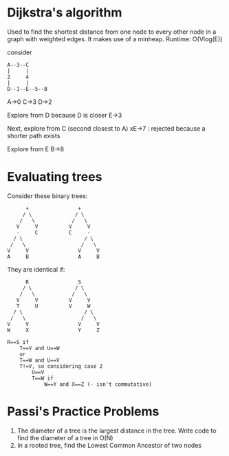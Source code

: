 # Dijkstra's algorithm
Used to find the shortest distance from one node to every other node in a graph with weighted edges. It makes use of a minheap.
Runtime: O(Vlog(E))

consider
```
A--3--C
|     |
2     4
|     |
D--1--E--5--B
```
A->0
C->3
D->2

Explore from D because D is closer
E->3

Next, explore from C (second closest to A)
xE->7 : rejected because a shorter path exists

Explore from E
B->8

# Evaluating trees
Consider these binary trees:
```
      +                +
     / \              / \
    /   \            /   \
   V     V          V     V
   -     C          C     -
  / \                    / \
 /   \                  /   \
V     V                V     V
A     B                A     B
```
They are identical if:
```
      R                S
     / \              / \
    /   \            /   \
   V     V          V     V
   T     U          V     W
  / \                    / \
 /   \                  /   \
V     V                V     V
W     X                Y     Z
```

```
R==S if
	T==V and U==W
	or
	T==W and U==V
	T!=V, so considering case 2
		U==V
		T==W if
			W==Y and X==Z (- isn't commutative)
```

# Passi's Practice Problems
1. The diameter of a tree is the largest distance in the tree. Write code to find the diameter of a tree in O(N)
2. In a rooted tree, find the Lowest Common Ancestor of two nodes